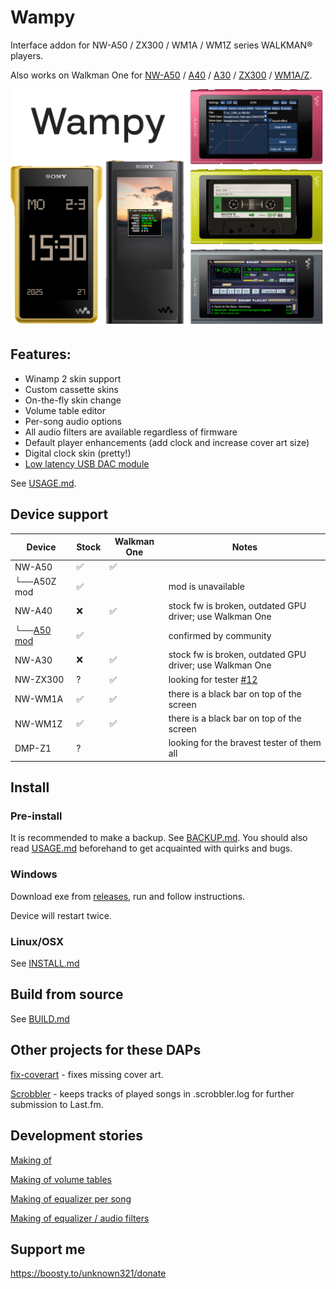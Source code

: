 Wampy
=====

Interface addon for NW-A50 / ZX300 / WM1A / WM1Z series WALKMAN® players.

Also works on Walkman One for [NW-A50][1] / [A40][2] / [A30][3] / [ZX300][4] / [WM1A/Z][5].

[1]: https://www.mrwalkman.com/p/sony-nw-a50series-custom-firmware.html

[2]: https://www.mrwalkman.com/p/walkman-one-for-nw-a40series.html

[3]: https://www.mrwalkman.com/p/walkman-one-nw-a30series.html

[4]: https://www.mrwalkman.com/p/walkman-one-zx300series.html

[5]: https://www.mrwalkman.com/p/walkman-one-for-wm1az.html

<img src="images/promo.png">

## Features:

- Winamp 2 skin support
- Custom cassette skins
- On-the-fly skin change
- Volume table editor
- Per-song audio options
- All audio filters are available regardless of firmware
- Default player enhancements (add clock and increase cover art size)
- Digital clock skin (pretty!)
- [Low latency USB DAC module](https://github.com/zhangboyang/llusbdac)

See [USAGE.md](./USAGE.md).

## Device support

| Device          | Stock | Walkman One | Notes                                                    |
|-----------------|-------|-------------|----------------------------------------------------------|
| NW-A50          | ✅     | ✅           |                                                          |
| └──A50Z mod     | ✅     |             | mod is unavailable                                       |
| NW-A40          | ❌     | ✅           | stock fw is broken, outdated GPU driver; use Walkman One |
| └──[A50 mod][6] | ✅     |             | confirmed by community                                   |
| NW-A30          | ❌     | ✅           | stock fw is broken, outdated GPU driver; use Walkman One |
| NW-ZX300        | ?     | ✅           | looking for tester [#12][7]                              |
| NW-WM1A         | ✅     | ✅           | there is a black bar on top of the screen                |
| NW-WM1Z         | ✅     | ✅           | there is a black bar on top of the screen                |
| DMP-Z1          | ?     |             | looking for the bravest tester of them all               |

[6]: https://www.mrwalkman.com/p/nw-a40-stock-update.html

[7]: https://github.com/unknown321/wampy/issues/12

[8]: https://github.com/unknown321/wampy/issues/13

## Install

### Pre-install

It is recommended to make a backup. See [BACKUP.md](./BACKUP.md).
You should also read [USAGE.md](./USAGE.md) beforehand to get acquainted with quirks and bugs.

### Windows

Download exe from [releases](https://github.com/unknown321/wampy/releases), run and follow instructions.

Device will restart twice.

### Linux/OSX

See [INSTALL.md](./INSTALL.md)

## Build from source

See [BUILD.md](./BUILD.md)

## Other projects for these DAPs

[fix-coverart](https://github.com/unknown321/fix-coverart) - fixes missing cover art.

[Scrobbler](https://github.com/unknown321/scrobbler) - keeps tracks of played songs in .scrobbler.log for further
submission to Last.fm.

## Development stories

[Making of](./MAKING_OF.md)

[Making of volume tables](./MAKING_OF_VOLUME_TABLES.md)

[Making of equalizer per song](./MAKING_OF_EQUALIZER_PER_SONG.md)

[Making of equalizer / audio filters](./MAKING_OF_EQUALIZER_FILTERS.md)

## Support me

https://boosty.to/unknown321/donate
